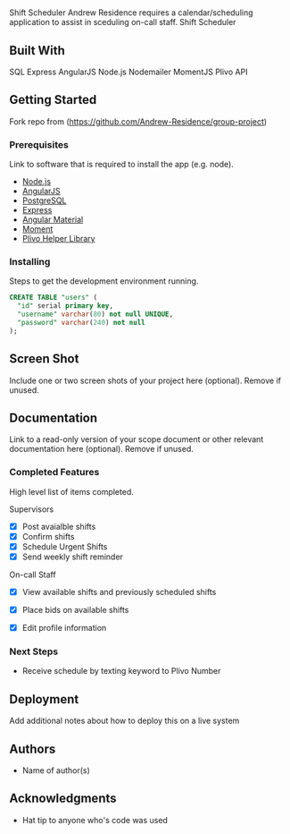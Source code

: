 # 

Shift Scheduler 
Andrew Residence requires a calendar/scheduling application to assist in sceduling on-call staff.  Shift Scheduler 

## Built With

SQL
Express
AngularJS
Node.js
Nodemailer
MomentJS
Plivo API

## Getting Started

Fork repo from (https://github.com/Andrew-Residence/group-project)

### Prerequisites

Link to software that is required to install the app (e.g. node).

- [Node.js](https://nodejs.org/en/)
- [AngularJS](https://angularjs.org/)
- [PostgreSQL](https://www.postgresql.org/)
- [Express](http://expressjs.com/)
- [Angular Material](https://material.angularjs.org/latest/)
- [Moment](https://momentjs.com/docs/)
- [Plivo Helper Library](https://www.plivo.com/docs/helpers/node/)


### Installing

Steps to get the development environment running.

```sql
CREATE TABLE "users" (
  "id" serial primary key,
  "username" varchar(80) not null UNIQUE,
  "password" varchar(240) not null
);
```

## Screen Shot

Include one or two screen shots of your project here (optional). Remove if unused.

## Documentation

Link to a read-only version of your scope document or other relevant documentation here (optional). Remove if unused.

### Completed Features

High level list of items completed.

Supervisors
- [x] Post avaialble shifts
- [x] Confirm shifts
- [x] Schedule Urgent Shifts
- [x] Send weekly shift reminder

On-call Staff
- [x] View available shifts and previously scheduled shifts
- [x] Place bids on available shifts
- [x] Edit profile information


### Next Steps

- Receive schedule by texting keyword to Plivo Number

## Deployment

Add additional notes about how to deploy this on a live system

## Authors

* Name of author(s)


## Acknowledgments

* Hat tip to anyone who's code was used
